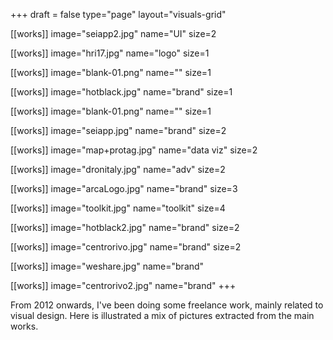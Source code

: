 +++
draft = false
type="page"
layout="visuals-grid"

[[works]]
image="seiapp2.jpg"
name="UI"
size=2

[[works]]
image="hri17.jpg"
name="logo"
size=1 

[[works]]
image="blank-01.png"
name=""
size=1

[[works]]
image="hotblack.jpg"
name="brand"
size=1

[[works]]
image="blank-01.png"
name=""
size=1

[[works]]
image="seiapp.jpg"
name="brand"
size=2

[[works]]
image="map+protag.jpg"
name="data viz"
size=2

[[works]]
image="dronitaly.jpg"
name="adv"
size=2

[[works]]
image="arcaLogo.jpg"
name="brand"
size=3

[[works]]
image="toolkit.jpg"
name="toolkit"
size=4

[[works]]
image="hotblack2.jpg"
name="brand"
size=2

[[works]]
image="centrorivo.jpg"
name="brand"
size=2

[[works]]
image="weshare.jpg"
name="brand"

[[works]]
image="centrorivo2.jpg"
name="brand"
+++

From 2012 onwards, I've been doing some freelance work, mainly related to visual design. Here is illustrated a mix of pictures extracted from the main works.
